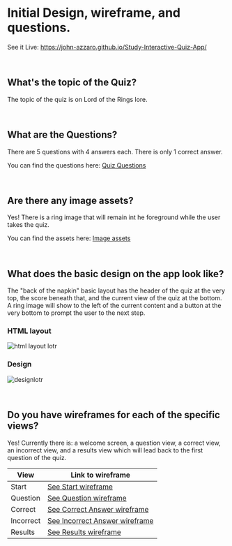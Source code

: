 # Initial Design, wireframe, and questions.
See it Live: https://john-azzaro.github.io/Study-Interactive-Quiz-App/

<br>

## What's the topic of the Quiz?
The topic of the quiz is on Lord of the Rings lore. 

<br>

## What are the Questions?
There are 5 questions with 4 answers each. There is only 1 correct answer.

You can find the questions here:  [Quiz Questions](https://github.com/john-azzaro/Study-Interactive-Quiz-App/blob/master/devNotes/questions.txt) 

<br>

## Are there any image assets?
Yes! There is a ring image that will remain int he foreground while the user takes the quiz.

You can find the assets here: [Image assets](https://github.com/john-azzaro/Study-Interactive-Quiz-App/tree/master/devNotes/images) 

<br>

## What does the basic design on the app look like?
The "back of the napkin" basic layout has the header of the quiz at the very top, the score beneath that, and the current view of the quiz at the bottom. A ring image will show to the left of the current content and a button at the very bottom to prompt the user to the next step. 

### HTML layout
![html layout lotr](https://user-images.githubusercontent.com/37447586/76477837-c69a6080-63c3-11ea-95a2-c5f6473ca3a6.png)

### Design
![designlotr](https://user-images.githubusercontent.com/37447586/76387571-7cae6d80-6324-11ea-8f2d-a94c661e387f.png)


<br>

## Do you have wireframes for each of the specific views?
Yes! Currently there is: a welcome screen, a question view, a correct view, an incorrect view, and a results view which will lead back to the first question of the quiz.


| **View**      |    **Link to wireframe**          | 
| --------------|  -----------------------------------| 
| Start         |  [See Start wireframe](https://github.com/john-azzaro/Study-Interactive-Quiz-App/blob/master/devNotes/wireframes/start.html)  | 
| Question         |  [See Question wireframe](https://github.com/john-azzaro/Study-Interactive-Quiz-App/blob/master/devNotes/wireframes/question.html)  | 
| Correct         |  [See Correct Answer wireframe](https://github.com/john-azzaro/Study-Interactive-Quiz-App/blob/master/devNotes/wireframes/correct.html)  | 
| Incorrect        |  [See Incorrect Answer wireframe](https://github.com/john-azzaro/Study-Interactive-Quiz-App/blob/master/devNotes/wireframes/incorrect.html)  | 
| Results        |  [See Results wireframe](https://github.com/john-azzaro/Study-Interactive-Quiz-App/blob/master/devNotes/wireframes/results.html)  | 
